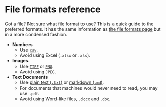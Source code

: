 # File formats reference

Got a file? Not sure what file format to use? This is a quick guide to the
preferred formats.
It has the same information as [the file formats page](./extensions_and_formats.md)
but in a more condensed fashion.

- **Numbers**
  - Use [`csv`]().
  - Avoid using Excel (`.xlsx` or `.xls`).
- **Images**
  - Use [`TIFF`]() or [`PNG`]().
  - Avoid using `JPEG`.
- **Text Documents**
  - Use [plain text (`.txt`)]() or [markdown (`.md`)]().
  - For documents that machines would never need to read, you may use `.pdf`.
  - Avoid using Word-like files, `.docx` and `.doc`.

